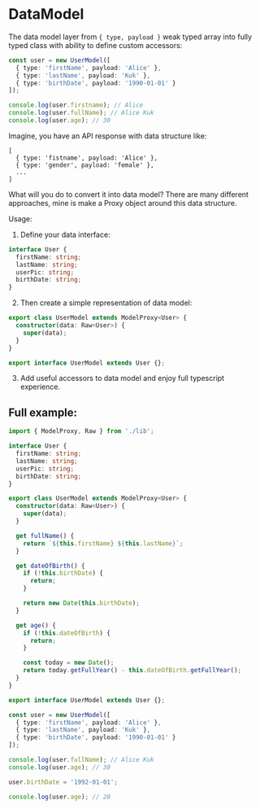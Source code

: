 # DataModel

The data model layer from `{ type, payload }` weak typed array into fully typed class with ability to define custom accessors:

```ts
const user = new UserModel([
  { type: 'firstName', payload: 'Alice' },
  { type: 'lastName', payload: 'Kuk' },
  { type: 'birthDate', payload: '1990-01-01' }
]);

console.log(user.firstname); // Alice
console.log(user.fullName); // Alice Kuk
console.log(user.age); // 30
```

Imagine, you have an API response with data structure like:
```
[
  { type: 'fistname', payload: 'Alice' },
  { type: 'gender', payload: 'female' },
  ...
]
```

What will you do to convert it into data model? There are many different approaches, mine is make a Proxy object around this data structure.

Usage:

1. Define your data interface:
```ts
interface User {
  firstName: string;
  lastName: string;
  userPic: string;
  birthDate: string;
}
```

2. Then create a simple representation of data model:
```ts
export class UserModel extends ModelProxy<User> {
  constructor(data: Raw<User>) {
    super(data);
  }
}

export interface UserModel extends User {};
```

3. Add useful accessors to data model and enjoy full typescript experience.

## Full example:

```ts
import { ModelProxy, Raw } from './lib';

interface User {
  firstName: string;
  lastName: string;
  userPic: string;
  birthDate: string;
}

export class UserModel extends ModelProxy<User> {
  constructor(data: Raw<User>) {
    super(data);
  }

  get fullName() {
    return `${this.firstName} ${this.lastName}`;
  }

  get dateOfBirth() {
    if (!this.birthDate) {
      return;
    }

    return new Date(this.birthDate);
  }

  get age() {
    if (!this.dateOfBirth) {
      return;
    }

    const today = new Date();
    return today.getFullYear() - this.dateOfBirth.getFullYear();
  }
}

export interface UserModel extends User {};

const user = new UserModel([
  { type: 'firstName', payload: 'Alice' },
  { type: 'lastName', payload: 'Kuk' },
  { type: 'birthDate', payload: '1990-01-01' }
]);

console.log(user.fullName); // Alice Kuk
console.log(user.age); // 30

user.birthDate = '1992-01-01';

console.log(user.age); // 28
```
